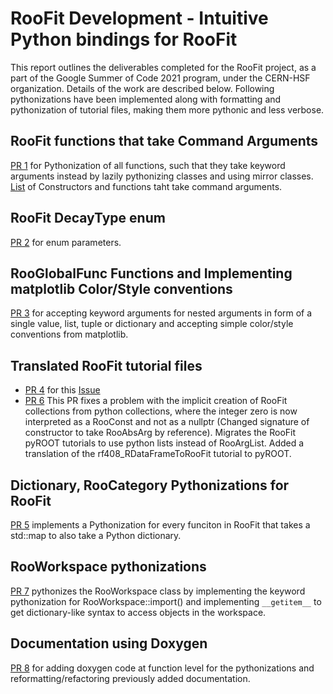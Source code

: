 # RooFit Development - Intuitive Python bindings for RooFit

This report outlines the deliverables completed for the RooFit project, as a part of the Google Summer of Code 2021 program, under the CERN-HSF organization.
Details of the work are described below. Following pythonizations have been implemented along with formatting and pythonization of tutorial files, making them more pythonic and less verbose.

## RooFit functions that take Command Arguments

[PR 1](https://github.com/root-project/root/pull/8413/files) for Pythonization of all functions, such that they take keyword arguments instead by lazily pythonizing classes and using mirror classes. [List](https://github.com/Harshalzzzzzzz/GSoC21_RooFit/blob/main/README.md) of Constructors and functions taht take command arguments.

## RooFit DecayType enum
[PR 2](https://github.com/root-project/root/pull/8467) for enum parameters.

## RooGlobalFunc Functions and Implementing matplotlib Color/Style conventions
[PR 3](https://github.com/root-project/root/pull/8536) for accepting keyword arguments for nested arguments in form of a single value, list, tuple or dictionary and accepting simple color/style conventions from matplotlib.

## Translated RooFit tutorial files
- [PR 4](https://github.com/root-project/root/pull/8584) for this [Issue](https://github.com/root-project/root/issues/8523)
- [PR 6](https://github.com/root-project/root/pull/8705) This PR fixes a problem with the implicit creation of RooFit collections from python collections, where the integer zero is now interpreted as a RooConst and not as a nullptr (Changed signature of constructor to take RooAbsArg by reference). Migrates the RooFit pyROOT tutorials to use python lists instead of RooArgList. Added a translation of the rf408_RDataFrameToRooFit tutorial to pyROOT.

## Dictionary, RooCategory Pythonizations for RooFit
[PR 5](https://github.com/root-project/root/pull/8669) implements a Pythonization for every funciton in RooFit that takes a std::map to also take a Python dictionary.

## RooWorkspace pythonizations
[PR 7](https://github.com/root-project/root/pull/8803) pythonizes the RooWorkspace class by implementing the keyword pythonization for RooWorkspace::import() and implementing `__getitem__` to get dictionary-like syntax to access objects in the workspace. 

## Documentation using Doxygen
[PR 8]() for adding doxygen code at function level for the pythonizations and reformatting/refactoring previously added documentation.
